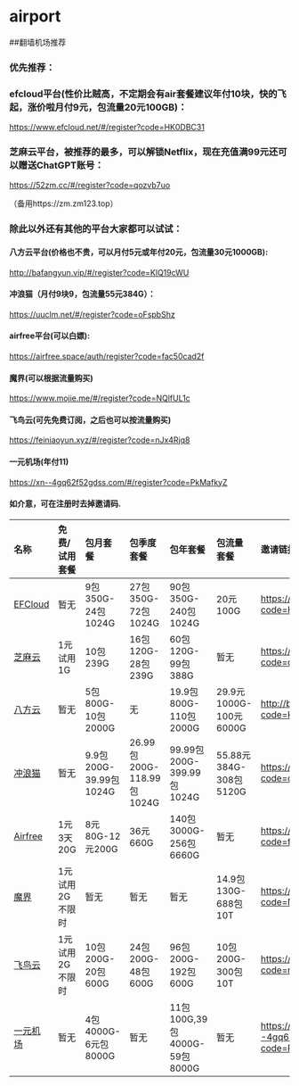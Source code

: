 # airport
##翻墙机场推荐

### 优先推荐：
### efcloud平台(性价比贼高，不定期会有air套餐建议年付10块，快的飞起，涨价啦月付9元，包流量20元100GB)：
https://www.efcloud.net/#/register?code=HK0DBC31

### 芝麻云平台，被推荐的最多，可以解锁Netflix，现在充值满99元还可以赠送ChatGPT账号：
https://52zm.cc/#/register?code=qozvb7uo

（备用https://zm.zm123.top）

### 除此以外还有其他的平台大家都可以试试：

#### 八方云平台(价格也不贵，可以月付5元或年付20元，包流量30元1000GB):
http://bafangyun.vip/#/register?code=KlQ19cWU
#### 冲浪猫（月付9块9，包流量55元384G）：
https://uuclm.net/#/register?code=oFspbShz
#### airfree平台(可以白嫖):
https://airfree.space/auth/register?code=fac50cad2f
#### 魔界(可以根据流量购买)
https://www.mojie.me/#/register?code=NQlfUL1c
#### 飞鸟云(可先免费订阅，之后也可以按流量购买)
https://feiniaoyun.xyz/#/register?code=nJx4Rjq8
#### 一元机场(年付11)
https://xn--4gq62f52gdss.com/#/register?code=PkMafkyZ
#### 如介意，可在注册时去掉邀请码.

| 名称 | 免费/试用套餐 | 包月套餐 | 包季度套餐 | 包年套餐 | 包流量套餐 | 邀请链接 | 优惠码 |
| :----- | :----- | :----- | :----- | :----- | :----- | :----- | :-----|
| [EFCloud](https://www.efcloud.net/#/register?code=HK0DBC31) | 暂无 | 9包350G-24包1024G | 27包350G-72包1024G | 90包350G-240包1024G | 20元100G | https://www.efcloud.net/#/register?code=HK0DBC31 | 无 |
| [芝麻云](https://52zm.cc/#/register?code=qozvb7uo) | 1元试用1G | 10包239G | 16包120G-28包239G | 60包120G-99包388G | 暂无 | https://52zm.cc/#/register?code=qozvb7uo | 无 |
| [八方云](http://bafangyun.vip/#/register?code=KlQ19cWU) | 暂无 | 5包800G-10包2000G | 无 | 19.9包800G-110包2000G | 29.9元1000G-100元6000G | http://bafangyun.vip/#/register?code=KlQ19cWU | bafang |
| [冲浪猫](https://uuclm.net/#/register?code=oFspbShz) | 暂无 | 9.9包200G-39.99包1024G | 26.99包200G-118.99包1024G | 99.99包200G-399.99包1024G | 55.88元384G-308包5120G | https://uuclm.net/#/register?code=oFspbShz | 无 |
| [Airfree](https://airfree.space/auth/register?code=fac50cad2f) | 1元3天20G | 8元80G-12元200G | 36元660G | 140包3000G-256包6660G | 暂无 | https://airfree.space/auth/register?code=fac50cad2f | 无 |
| [魔界](https://www.mojie.me/#/register?code=NQlfUL1c) | 1元试用2G不限时 | 暂无 | 暂无 | 暂无 | 14.9包130G-688包10T | https://www.mojie.me/#/register?code=NQlfUL1c | 无 |
| [飞鸟云](https://feiniaoyun.xyz/#/register?code=nJx4Rjq8) | 1元试用2G不限时 | 10包200G-20包600G | 24包200G-48包600G | 96包200G-192包600G | 10包200G-300包10T | https://feiniaoyun.xyz/#/register?code=nJx4Rjq8 | 无 |
| [一元机场](https://xn--4gq62f52gdss.com/#/register?code=PkMafkyZ) | 暂无 | 4包4000G-6元包8000G | 暂无 | 11包100G,39包4000G-59包8000G | 暂无 | https://xn--4gq62f52gdss.com/#/register?code=PkMafkyZ | 无 |
